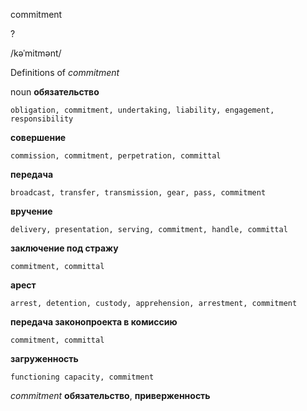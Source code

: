 commitment

?

/kəˈmitmənt/

Definitions of _commitment_

noun
**обязательство**

    obligation, commitment, undertaking, liability, engagement, responsibility
**совершение**

    commission, commitment, perpetration, committal
**передача**

    broadcast, transfer, transmission, gear, pass, commitment
**вручение**

    delivery, presentation, serving, commitment, handle, committal
**заключение под стражу**

    commitment, committal
**арест**

    arrest, detention, custody, apprehension, arrestment, commitment
**передача законопроекта в комиссию**

    commitment, committal
**загруженность**

    functioning capacity, commitment

_commitment_
**обязательство**, **приверженность**